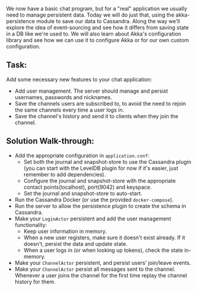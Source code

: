 We now have a basic chat program, but for a "real" application we usually need to manage persistent data. Today we will
do just that, using the akka-persistence module to save our data to Cassandra. Along the way we'll explore the idea of
event-sourcing and see how it differs from saving state in a DB like we're used to. We will also learn about Akka's
configuration library and see how we can use it to configure Akka or for our own custom configuration.
 
Task:
-----
Add some necessary new features to your chat application:
* Add user management. The server should manage and persist usernames, passwords and nicknames.
* Save the channels users are subscribed to, to avoid the need to rejoin the same channels every time a user logs in.
* Save the channel's history and send it to clients when they join the channel.

Solution Walk-through:
----------------------
* Add the appropriate configuration in `application.conf`:
    - Set both the journal and snapshot-store to use the Cassandra plugin (you can start with the LevelDB plugin for now
        if it's easier, just remember to add dependencies).
    - Configure the journal and snapshot-store with the appropriate contact points(localhost), port(9042) and keyspace.
    - Set the journal and snapshot-store to auto-start.
* Run the Cassandra Docker (or use the provided `docker-compose`).
* Run the server to allow the persistence plugin to create the schema in Cassandra.
* Make your `LoginActor` persistent and add the user management functionality:
    - Keep user information in memory.
    - When a new user registers, make sure it doesn't exist already. If it doesn't, persist the data and update state.
    - When a user logs in (or when looking up tokens), check the state in-memory.
* Make your `ChannelActor` persistent, and persist users' join/leave events.
* Make your `ChannelActor` persist all messages sent to the channel. Whenever a user joins the channel for the first
    time replay the channel history for them.